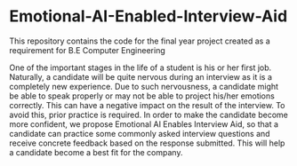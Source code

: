 # Emotional-AI-Enabled-Interview-Aid
This repository contains the code for the final year project created as a requirement for B.E Computer Engineering

One of the important stages in the life of a student is his or her first job. Naturally, a candidate will
be quite nervous during an interview as it is a completely new experience. Due to such nervousness,
a candidate might be able to speak properly or may not be able to project his/her emotions correctly.
This can have a negative impact on the result of the interview. To avoid this, prior practice is
required. In order to make the candidate become more confident, we propose Emotional AI Enables
Interview Aid, so that a candidate can practice some commonly asked interview questions and
receive concrete feedback based on the response submitted. This will help a candidate become a best
fit for the company.
